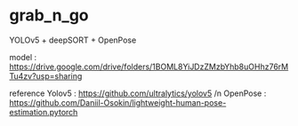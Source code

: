 # grab_n_go

YOLOv5 + deepSORT + OpenPose 

model : https://drive.google.com/drive/folders/1BOML8YiJDzZMzbYhb8uOHhz76rMTu4zv?usp=sharing


reference 
Yolov5 : https://github.com/ultralytics/yolov5  /n
OpenPose : https://github.com/Daniil-Osokin/lightweight-human-pose-estimation.pytorch
